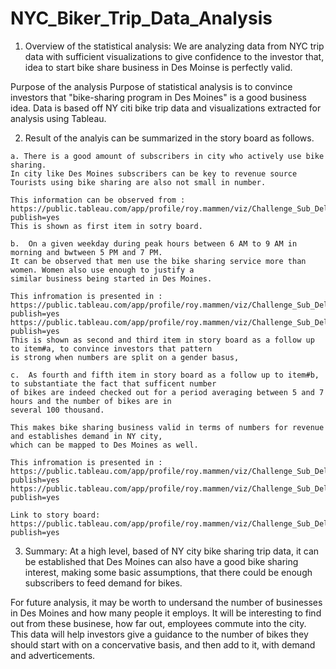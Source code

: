 # NYC_Biker_Trip_Data_Analysis

1. Overview of the statistical analysis:
  We are analyzing data from NYC trip data with sufficient visualizations to give confidence to the investor that,
  idea to start bike share business in Des Moinse is perfectly valid.

  Purpose of the analysis
  Purpose of statistical analysis is to convince investors that
  "bike-sharing program in Des Moines" is a good business idea.
  Data is based off NY citi bike trip data and visualizations extracted for analysis using Tableau.

  2. Result of the analyis can be summarized in the story board as follows.

    a. There is a good amount of subscribers in city who actively use bike sharing.
    In city like Des Moines subscribers can be key to revenue source
    Tourists using bike sharing are also not small in number.
    
    This information can be observed from :
    https://public.tableau.com/app/profile/roy.mammen/viz/Challenge_Sub_Del2_5/UserTripsByGenderByWeekday?publish=yes
    This is shown as first item in sotry board.
    
    b.  On a given weekday during peak hours between 6 AM to 9 AM in morning and bwtween 5 PM and 7 PM. 
    It can be observed that men use the bike sharing service more than women. Women also use enough to justify a 
    similar business being started in Des Moines.
    
    This infromation is presented in :
    https://public.tableau.com/app/profile/roy.mammen/viz/Challenge_Sub_Del2_3/TripsByWeekdayPerHour?publish=yes
    https://public.tableau.com/app/profile/roy.mammen/viz/Challenge_Sub_Del2_4/TripsByGenderWeekdayPerHour?publish=yes
    This is shown as second and third item in story board as a follow up to item#a, to convince investors that pattern 
    is strong when numbers are split on a gender basus,
    
    c.  As fourth and fifth item in story board as a follow up to item#b, to substantiate the fact that sufficent number 
    of bikes are indeed checked out for a period averaging between 5 and 7 hours and the number of bikes are in 
    several 100 thousand.
    
    This makes bike sharing business valid in terms of numbers for revenue and establishes demand in NY city,
    which can be mapped to Des Moines as well. 
    
    This infromation is presented in :
    https://public.tableau.com/app/profile/roy.mammen/viz/Challenge_Sub_Del2_1/CheckouttimesforUsers?publish=yes
    https://public.tableau.com/app/profile/roy.mammen/viz/Challenge_Sub_Del2_2/CheckouttimesforUsers?publish=yes
    
    Link to story board:
    https://public.tableau.com/app/profile/roy.mammen/viz/Challenge_Sub_Del3_0/KeyFindingsNYCBikeAnalysis?publish=yes


3. Summary:
  At a high level, based of NY city bike sharing trip data, it can be established that Des Moines can 
  also have a good bike sharing interest, making some basic assumptions, that there could be enough subscribers 
  to feed demand for bikes.
  
  For future analysis, it may be worth to undersand the number of businesses in Des Moines and how many people it employs.
  It will be interesting to find out from these businese, how far out, employees commute into the city.
  This data will help investors give a guidance to the number of bikes they should start with on a concervative basis,
  and then add to it, with demand and adverticements.
